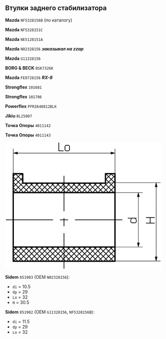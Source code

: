 ## Втулки заднего стабилизатора

__Mazda__ `NF5328156B` (по каталогу)

__Mazda__ `NF5328151C`

__Mazda__ `NE5128151A`

__Mazda__ `N02328156` ***заказывал на zzap***

__Mazda__ `G11328156`

__BORG & BECK__ `BSK7326K`

__Mazda__ `FE8728156` ***RX-8***

__Strongflex__ `101681`

__Strongflex__ `101706`

__Powerflex__ `PFR3640812BLK`

__Jikiu__ `BL25007`

__Точка Опоры__ `4011142`

__Точка Опоры__ `4011143`

![alt text](../img/Sidem.png)

__Sidem__ `851903` (OEM `N02328156`):

- `di` = 10.5
- `dp` = 29
- `Lo` = 32
- `H` = 30.5

__Sidem__ `851902` (OEM `G11328156`, `NF5328156B`):

- `di` = 11.5
- `dp` = 29
- `Lo` = 32